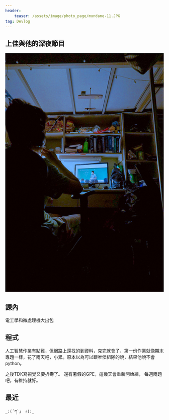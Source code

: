 ```yaml
---
header:
    teaser: /assets/image/photo_page/mundane-11.JPG
tag: Devlog
---
```

## 上佳與他的深夜節目

![1](/assets/image/photo_page/mundane-11.JPG)  

## 課內

電工學和微處理機大出包

## 程式

人工智慧作業有點難，但網路上還找的到資料，克完就會了，第一份作業就像期末專題一樣，花了兩天吧，小累。原本以為可以跟唯傑組隊的說，結果他說不會python。  
  
之後TDK寫視覺又要折壽了。
還有暑假的GPE，這幾天會重新開始練，
每週兩題吧，有維持就好。

## 最近
  
```
_:(´ཀ`」 ∠):_
```
  
<!-- 很討厭妄自菲薄的自己 但每一次的失敗都對自己越來越失望   
總是講自己有多糟糕 以為能降低別人的期望  
好讓自己下一次又搞砸時 心裡能舒服點  
  
這個月發生了好多事  
雙助修申請沒過 被詐騙   
然後今天搞砸了動力學12.5％的小考  
一如往常    -->
   
<!-- 晚上有報名海人社的說明會 結果沒去   
在惡補專題機構     -->

<!-- 有時回過神 或醒來迷茫時   
總覺得自己把很多小事看得太嚴重了  
現在的這些 小考 期中 作業 吧拉巴拉一堆  
真的對未來重要嗎  
隨便應付不行嗎 何必那麼痛苦   -->
  
<!-- 但一路就是這樣走來的     
如果一開始就快樂 我現在會在哪？    
媽的 搞的自己沒權力快樂一樣  
我不知道自己想要什麼   -->

<!-- 結果到頭來 我就是僅存口中的死文青  
希望能早日接受不那麼努力也能過得好  
也能很快樂的自己   -->

<!-- 我知道不會有人來看這個網站 所以才把爛事寫在這  
如果很不幸你看到了 對不起   -->
   
